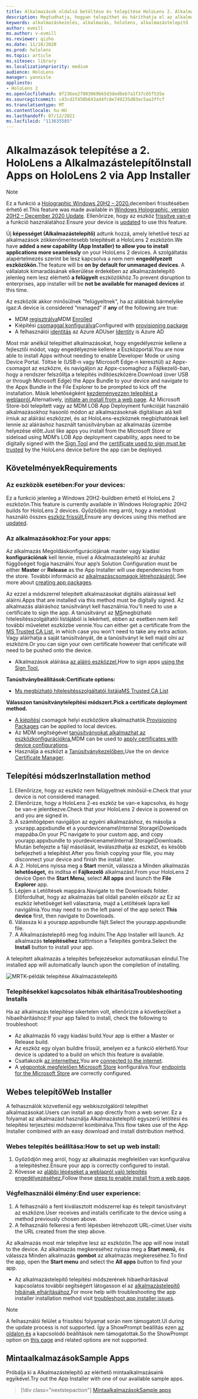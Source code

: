 ```yaml
---
title: Alkalmazások oldalsó betöltése és telepítése HoloLens 2. Alkalmazástelepítő
description: Megtudhatja, hogyan telepíthet és háríthatja el az alkalmazások hibáit az alkalmazástelepítővel, illetve hogyan telepíthet alkalmazásokat a felhasználói felületen keresztül.
keywords: alkalmazáskezelés, alkalmazás, hololens, alkalmazástelepítő
author: evmill
ms.author: v-evmill
ms.reviewer: qizho
ms.date: 11/10/2020
ms.prod: hololens
ms.topic: article
ms.sitesec: library
ms.localizationpriority: medium
audience: HoloLens
manager: yannisle
appliesto:
- HoloLens 2
ms.openlocfilehash: 8f236ee27903069b65d3ded8eb7a1f37c65f535e
ms.sourcegitcommit: c43cd2f450b643ad4fc8e749235d03ec5aa3ffcf
ms.translationtype: MT
ms.contentlocale: hu-HU
ms.lasthandoff: 07/12/2021
ms.locfileid: "113635585"
---
```

# <a name="install-apps-on-hololens-2-via-app-installer"></a><span data-ttu-id="98263-104">Alkalmazások telepítése a 2. HoloLens a Alkalmazástelepítő</span><span class="sxs-lookup"><span data-stu-id="98263-104">Install Apps on HoloLens 2 via App Installer</span></span>

> [!NOTE]
> <span data-ttu-id="98263-105">Ez a funkció a [Holographic Windows 20H2 – 2020.](hololens-release-notes.md)decemberi frissítésében érhető el.</span><span class="sxs-lookup"><span data-stu-id="98263-105">This feature was made available in [Windows Holographic, version 20H2 – December 2020 Update](hololens-release-notes.md).</span></span> <span data-ttu-id="98263-106">Ellenőrizze, hogy az eszköz [frissítve van-e](hololens-update-hololens.md) a funkció használatához.</span><span class="sxs-lookup"><span data-stu-id="98263-106">Ensure your device is [updated](hololens-update-hololens.md) to use this feature.</span></span>

<span data-ttu-id="98263-107">Új **képességet (Alkalmazástelepítő)** adtunk hozzá, amely lehetővé teszi az alkalmazások zökkenőmentesebb telepítését a HoloLens 2 eszközön.</span><span class="sxs-lookup"><span data-stu-id="98263-107">We have **added a new capability (App Installer) to allow you to install applications more seamlessly** on your HoloLens 2 devices.</span></span> <span data-ttu-id="98263-108">A szolgáltatás alapértelmezés szerint be lesz kapcsolva a nem nem **engedélyezett eszközökön.**</span><span class="sxs-lookup"><span data-stu-id="98263-108">The feature will be **on by default for unmanaged devices**.</span></span> <span data-ttu-id="98263-109">A vállalatok kimaradásának elkerülése érdekében az alkalmazástelepítő jelenleg nem lesz elérhető **a felügyelt** eszközökhöz.</span><span class="sxs-lookup"><span data-stu-id="98263-109">To prevent disruption to enterprises, app installer will be **not be available for managed devices** at this time.</span></span>  

<span data-ttu-id="98263-110">Az eszközök akkor minősülnek  "felügyeltnek", ha az alábbiak bármelyike igaz:</span><span class="sxs-lookup"><span data-stu-id="98263-110">A device is considered “managed” if **any** of the following are true:</span></span>

- <span data-ttu-id="98263-111">MDM [regisztrálva](hololens-enroll-mdm.md)</span><span class="sxs-lookup"><span data-stu-id="98263-111">MDM [Enrolled](hololens-enroll-mdm.md)</span></span>
- <span data-ttu-id="98263-112">Kiépítési [csomaggal konfigurálva](hololens-provisioning.md)</span><span class="sxs-lookup"><span data-stu-id="98263-112">Configured with [provisioning package](hololens-provisioning.md)</span></span>
- <span data-ttu-id="98263-113">A felhasználói [identitás](hololens-identity.md) az Azure AD</span><span class="sxs-lookup"><span data-stu-id="98263-113">User [Identity](hololens-identity.md) is Azure AD</span></span>

<span data-ttu-id="98263-114">Most már anélkül telepíthet alkalmazásokat, hogy engedélyeznie kellene a fejlesztői módot, vagy engedélyeznie kellene a Eszközportál.</span><span class="sxs-lookup"><span data-stu-id="98263-114">You are now able to install Apps without needing to enable Developer Mode or using Device Portal.</span></span>  <span data-ttu-id="98263-115">Töltse le (USB-n vagy Microsoft Edge-n keresztül) az Appx-csomagot az eszközre, és navigáljon az Appx-csomaghoz a Fájlkezelő-ban, hogy a rendszer felszólítja a telepítés indítóeszközére.</span><span class="sxs-lookup"><span data-stu-id="98263-115">Download (over USB or through Microsoft Edge) the Appx Bundle to your device and navigate to the Appx Bundle in the File Explorer to be prompted to kick off the installation.</span></span>  <span data-ttu-id="98263-116">Másik lehetőségként [kezdeményezzen telepítést a weblapról.](/windows/msix/app-installer/installing-windows10-apps-web)</span><span class="sxs-lookup"><span data-stu-id="98263-116">Alternatively, [initiate an install from a web page](/windows/msix/app-installer/installing-windows10-apps-web).</span></span> <span data-ttu-id="98263-117">Az Microsoft Store-ból telepített vagy az MDM LOB App Deployment funkcióját használó alkalmazásokhoz hasonló módon az [](/windows/win32/appxpkg/how-to-sign-a-package-using-signtool) alkalmazásoknak [](/windows/win32/appxpkg/how-to-sign-a-package-using-signtool#security-considerations) digitálisan alá kell írniuk az aláírási eszközzel, és az HoloLens-eszköznek megbízhatónak kell lennie az aláíráshoz használt tanúsítványban az alkalmazás üzembe helyezése előtt.</span><span class="sxs-lookup"><span data-stu-id="98263-117">Just like apps you install from the Microsoft Store or sideload using MDM’s LOB App deployment capability, apps need to be digitally signed with the [Sign Tool](/windows/win32/appxpkg/how-to-sign-a-package-using-signtool) and the [certificate used to sign must be trusted](/windows/win32/appxpkg/how-to-sign-a-package-using-signtool#security-considerations) by the HoloLens device before the app can be deployed.</span></span>

## <a name="requirements"></a><span data-ttu-id="98263-118">Követelmények</span><span class="sxs-lookup"><span data-stu-id="98263-118">Requirements</span></span>

### <a name="for-your-devices"></a><span data-ttu-id="98263-119">Az eszközök esetében:</span><span class="sxs-lookup"><span data-stu-id="98263-119">For your devices:</span></span>

<span data-ttu-id="98263-120">Ez a funkció jelenleg a Windows 20H2-buildben érhető el HoloLens 2 eszközön.</span><span class="sxs-lookup"><span data-stu-id="98263-120">This feature is currently available in Windows Holographic 20H2 builds for HoloLens 2 devices.</span></span> <span data-ttu-id="98263-121">Győződjön meg arról, hogy a metódust használó összes [eszköz frissült.](hololens-update-hololens.md)</span><span class="sxs-lookup"><span data-stu-id="98263-121">Ensure any devices using this method are [updated](hololens-update-hololens.md).</span></span>

### <a name="for-your-apps"></a><span data-ttu-id="98263-122">Az alkalmazásokhoz:</span><span class="sxs-lookup"><span data-stu-id="98263-122">For your apps:</span></span>

<span data-ttu-id="98263-123">Az alkalmazás Megoldáskonfigurációjának master  vagy kiadási **konfigurációnak** kell lennie, mivel a Alkalmazástelepítő az áruház függőségeit fogja használni.</span><span class="sxs-lookup"><span data-stu-id="98263-123">Your app’s Solution Configuration must be either **Master** or **Release** as the App Installer will use dependencies from the store.</span></span> <span data-ttu-id="98263-124">További információ az [alkalmazáscsomagok létrehozásáról:](/windows/msix/app-installer/create-appinstallerfile-vs).</span><span class="sxs-lookup"><span data-stu-id="98263-124">See more about [creating app packages](/windows/msix/app-installer/create-appinstallerfile-vs).</span></span>

<span data-ttu-id="98263-125">Az ezzel a módszerrel telepített alkalmazásokat digitális aláírással kell aláírni.</span><span class="sxs-lookup"><span data-stu-id="98263-125">Apps that are installed via this method must be digitally signed.</span></span> <span data-ttu-id="98263-126">Az alkalmazás aláíráshoz tanúsítványt kell használnia.</span><span class="sxs-lookup"><span data-stu-id="98263-126">You'll need to use a certificate to sign the app.</span></span> <span data-ttu-id="98263-127">A tanúsítványt az [MS](https://ccadb-public.secure.force.com/microsoft/IncludedCACertificateReportForMSFT)megbízható hitelesítésszolgáltatói listájából is lekérheti, ebben az esetben nem kell további műveletet eszközbe vennie.</span><span class="sxs-lookup"><span data-stu-id="98263-127">You can either get a certificate from the [MS Trusted CA List](https://ccadb-public.secure.force.com/microsoft/IncludedCACertificateReportForMSFT), in which case you won't need to take any extra action.</span></span> <span data-ttu-id="98263-128">Vagy aláírhatja a saját tanúsítványát, de a tanúsítványt le kell majd olni az eszközre.</span><span class="sxs-lookup"><span data-stu-id="98263-128">Or you can sign your own certificate however that certificate will need to be pushed onto the device.</span></span>

- <span data-ttu-id="98263-129">Alkalmazások aláírása [az aláíró eszközzel.](/windows/win32/appxpkg/how-to-sign-a-package-using-signtool)</span><span class="sxs-lookup"><span data-stu-id="98263-129">How to sign apps [using the Sign Tool.](/windows/win32/appxpkg/how-to-sign-a-package-using-signtool)</span></span>

<span data-ttu-id="98263-130">**Tanúsítványbeállítások:**</span><span class="sxs-lookup"><span data-stu-id="98263-130">**Certificate options:**</span></span>

- [<span data-ttu-id="98263-131">Ms megbízható hitelesítésszolgáltatói listája</span><span class="sxs-lookup"><span data-stu-id="98263-131">MS Trusted CA List</span></span>](https://ccadb-public.secure.force.com/microsoft/IncludedCACertificateReportForMSFT)

<span data-ttu-id="98263-132">**Válasszon tanúsítványtelepítési módszert.**</span><span class="sxs-lookup"><span data-stu-id="98263-132">**Pick a certificate deployment method.**</span></span>

- <span data-ttu-id="98263-133">[A kiépítési](hololens-provisioning.md) csomagok helyi eszközökre alkalmazhatók.</span><span class="sxs-lookup"><span data-stu-id="98263-133">[Provisioning Packages](hololens-provisioning.md) can be applied to local devices.</span></span>
- <span data-ttu-id="98263-134">Az MDM segítségével [tanúsítványokat alkalmazhat az eszközkonfigurációkra.](/mem/intune/protect/certificates-configure)</span><span class="sxs-lookup"><span data-stu-id="98263-134">MDM can be used to [apply certificates with device configurations](/mem/intune/protect/certificates-configure).</span></span>
- <span data-ttu-id="98263-135">Használja a eszközt a [Tanúsítványkezelőben.](certificate-manager.md)</span><span class="sxs-lookup"><span data-stu-id="98263-135">Use the on device [Certificate Manager](certificate-manager.md).</span></span>

## <a name="installation-method"></a><span data-ttu-id="98263-136">Telepítési módszer</span><span class="sxs-lookup"><span data-stu-id="98263-136">Installation method</span></span>

1. <span data-ttu-id="98263-137">Ellenőrizze, hogy az eszköz nem felügyeltnek minősül-e.</span><span class="sxs-lookup"><span data-stu-id="98263-137">Check that your device is not considered managed.</span></span>
1. <span data-ttu-id="98263-138">Ellenőrizze, hogy a HoloLens 2-es eszköz be van-e kapcsolva, és hogy be van-e jelentkezve.</span><span class="sxs-lookup"><span data-stu-id="98263-138">Check that your HoloLens 2 device is powered on and you are signed in.</span></span>
1. <span data-ttu-id="98263-139">A számítógépen navigáljon az egyéni alkalmazáshoz, és másolja a yourapp.appxbundle et a yourdevicename\Internal Storage\Downloads mappába.</span><span class="sxs-lookup"><span data-stu-id="98263-139">On your PC navigate to your custom app, and copy yourapp.appxbundle to yourdevicename\Internal Storage\Downloads.</span></span>
    <span data-ttu-id="98263-140">Miután befejezte a fájl másolását, leválaszthatja az eszközt, és később befejezheti a telepítést.</span><span class="sxs-lookup"><span data-stu-id="98263-140">After you finish copying your file, you may disconnect your device and finish the install later.</span></span>
1. <span data-ttu-id="98263-141">A 2. HoloLens nyissa meg a **Start** menüt, válassza a Minden alkalmazás **lehetőséget,** és indítsa el **Fájlkezelő** alkalmazást.</span><span class="sxs-lookup"><span data-stu-id="98263-141">From your HoloLens 2 device Open the **Start Menu**, select **All apps** and launch the **File Explorer** app.</span></span>
1. <span data-ttu-id="98263-142">Lépjen a Letöltések mappára.</span><span class="sxs-lookup"><span data-stu-id="98263-142">Navigate to the Downloads folder.</span></span> <span data-ttu-id="98263-143">Előfordulhat, hogy az alkalmazás bal oldali  panelén először az Ez az eszköz lehetőséget kell választania, majd a Letöltések lapra kell navigálnia.</span><span class="sxs-lookup"><span data-stu-id="98263-143">You may need to on the left panel of the app select **This device** first, then navigate to Downloads.</span></span>
1. <span data-ttu-id="98263-144">Válassza ki a yourapp.appxbundle fájlt.</span><span class="sxs-lookup"><span data-stu-id="98263-144">Select the yourapp.appxbundle file.</span></span>
1. <span data-ttu-id="98263-145">A Alkalmazástelepítő meg fog indulni.</span><span class="sxs-lookup"><span data-stu-id="98263-145">The App Installer will launch.</span></span> <span data-ttu-id="98263-146">Az alkalmazás **telepítéséhez** kattintson a Telepítés gombra.</span><span class="sxs-lookup"><span data-stu-id="98263-146">Select the **Install** button to install your app.</span></span>

<span data-ttu-id="98263-147">A telepített alkalmazás a telepítés befejezésekor automatikusan elindul.</span><span class="sxs-lookup"><span data-stu-id="98263-147">The installed app will automatically launch upon the completion of installing.</span></span>

![MRTK-példák telepítése Alkalmazástelepítő](images/hololens-app-installer-picture.jpg)

### <a name="troubleshooting-installs"></a><span data-ttu-id="98263-149">Telepítésekkel kapcsolatos hibák elhárítása</span><span class="sxs-lookup"><span data-stu-id="98263-149">Troubleshooting Installs</span></span>

<span data-ttu-id="98263-150">Ha az alkalmazás telepítése sikertelen volt, ellenőrizze a következőket a hibaelhárításhoz:</span><span class="sxs-lookup"><span data-stu-id="98263-150">If your app failed to install,  check the following to troubleshoot:</span></span>

- <span data-ttu-id="98263-151">Az alkalmazás fő vagy kiadási build.</span><span class="sxs-lookup"><span data-stu-id="98263-151">Your app is either a Master or Release build.</span></span>
- <span data-ttu-id="98263-152">Az eszköz egy olyan buildre frissül, amelyen ez a funkció elérhető.</span><span class="sxs-lookup"><span data-stu-id="98263-152">Your device is updated to a build on which this feature is available.</span></span>
- <span data-ttu-id="98263-153">Csatlakozik [az internethez.](hololens-network.md)</span><span class="sxs-lookup"><span data-stu-id="98263-153">You are [connected to the internet](hololens-network.md).</span></span>
- <span data-ttu-id="98263-154">A [végpontok megfelelően Microsoft Store](hololens-offline.md) konfigurálva.</span><span class="sxs-lookup"><span data-stu-id="98263-154">Your [endpoints for the Microsoft Store](hololens-offline.md) are correctly configured.</span></span>  

## <a name="web-installer"></a><span data-ttu-id="98263-155">Webes telepítő</span><span class="sxs-lookup"><span data-stu-id="98263-155">Web Installer</span></span>

<span data-ttu-id="98263-156">A felhasználók közvetlenül egy webkiszolgálóról telepíthet alkalmazásokat.</span><span class="sxs-lookup"><span data-stu-id="98263-156">Users can install an app directly from a web server.</span></span> <span data-ttu-id="98263-157">Ez a folyamat az alkalmazást használja Alkalmazástelepítő egyszerű letöltési és telepítési terjesztési módszerrel kombinálva.</span><span class="sxs-lookup"><span data-stu-id="98263-157">This flow takes use of the App Installer combined with an easy download and install distribution method.</span></span>

### <a name="how-to-set-up-web-install"></a><span data-ttu-id="98263-158">Webes telepítés beállítása:</span><span class="sxs-lookup"><span data-stu-id="98263-158">How to set up web install:</span></span>

1. <span data-ttu-id="98263-159">Győződjön meg arról, hogy az alkalmazás megfelelően van konfigurálva a telepítéshez.</span><span class="sxs-lookup"><span data-stu-id="98263-159">Ensure your app is correctly configured to install.</span></span>
1. <span data-ttu-id="98263-160">Kövesse az [alábbi lépéseket a weblapról való telepítés engedélyezéséhez.](/windows/msix/app-installer/installing-windows10-apps-web#how-to-enable-this-on-a-webpage)</span><span class="sxs-lookup"><span data-stu-id="98263-160">Follow these [steps to enable install from a web page](/windows/msix/app-installer/installing-windows10-apps-web#how-to-enable-this-on-a-webpage).</span></span>

### <a name="end-user-experience"></a><span data-ttu-id="98263-161">Végfelhasználói élmény:</span><span class="sxs-lookup"><span data-stu-id="98263-161">End user experience:</span></span>

1. <span data-ttu-id="98263-162">A felhasználó a fent kiválasztott módszerrel kap és telepít tanúsítványt az eszközre.</span><span class="sxs-lookup"><span data-stu-id="98263-162">User receives and installs certificate to the device using a method previously chosen above.</span></span>
1. <span data-ttu-id="98263-163">A felhasználó felkeresi a fenti lépésben létrehozott URL-címet.</span><span class="sxs-lookup"><span data-stu-id="98263-163">User visits the URL created from the step above.</span></span>

<span data-ttu-id="98263-164">Az alkalmazás most már telepítve lesz az eszközön.</span><span class="sxs-lookup"><span data-stu-id="98263-164">The app will now install to the device.</span></span> <span data-ttu-id="98263-165">Az alkalmazás megkereséhez nyissa meg a **Start menü,** és válassza Minden alkalmazás **gombot** az alkalmazás megkereséhez.</span><span class="sxs-lookup"><span data-stu-id="98263-165">To find the app, open the **Start menu** and select the **All apps** button to find your app.</span></span>

- <span data-ttu-id="98263-166">Az alkalmazástelepítő telepítési módszerének hibaelhárításával kapcsolatos további segítségért látogasson el az [alkalmazástelepítő hibáinak elhárításához.](/windows/msix/app-installer/troubleshoot-appinstaller-issues)</span><span class="sxs-lookup"><span data-stu-id="98263-166">For more help with troubleshooting the app installer installation method visit [troubleshoot app installer issues](/windows/msix/app-installer/troubleshoot-appinstaller-issues).</span></span>

> [!NOTE]
> <span data-ttu-id="98263-167">A felhasználói felület a frissítési folyamat során nem támogatott.</span><span class="sxs-lookup"><span data-stu-id="98263-167">UI during the update process is not supported.</span></span> <span data-ttu-id="98263-168">Így a ShowPrompt beállítás ezen [az oldalon és](/windows/msix/app-installer/update-settings) a kapcsolódó beállítások nem támogatottak.</span><span class="sxs-lookup"><span data-stu-id="98263-168">So the ShowPrompt option on [this page](/windows/msix/app-installer/update-settings) and related options are not supported.</span></span>

## <a name="sample-apps"></a><span data-ttu-id="98263-169">Mintaalkalmazások</span><span class="sxs-lookup"><span data-stu-id="98263-169">Sample Apps</span></span>

<span data-ttu-id="98263-170">Próbálja ki a Alkalmazástelepítő az elérhető mintaalkalmazásaink egyikével.</span><span class="sxs-lookup"><span data-stu-id="98263-170">Try out the App Installer with one of our available sample apps.</span></span> 
> [!div class="nextstepaction"]
> [<span data-ttu-id="98263-171">Mintaalkalmazások</span><span class="sxs-lookup"><span data-stu-id="98263-171">Sample apps</span></span>](/windows/mixed-reality/develop/features-and-samples)
